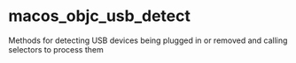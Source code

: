 # macos_objc_usb_detect
Methods for detecting USB devices being plugged in or removed and calling selectors to process them

